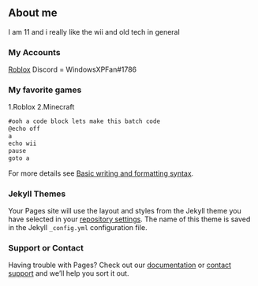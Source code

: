 ## About me

I am 11 and i really like the wii and old tech in general

### My Accounts

[Roblox](https://web.roblox.com/users/1040727458/profile)
Discord = WindowsXPFan#1786

### My favorite games

1.Roblox
2.Minecraft

```markdown
#ooh a code block lets make this batch code
@echo off
a
echo wii
pause
goto a
```

For more details see [Basic writing and formatting syntax](https://docs.github.com/en/github/writing-on-github/getting-started-with-writing-and-formatting-on-github/basic-writing-and-formatting-syntax).

### Jekyll Themes

Your Pages site will use the layout and styles from the Jekyll theme you have selected in your [repository settings](https://github.com/TheTown777/gamersites/settings/pages). The name of this theme is saved in the Jekyll `_config.yml` configuration file.

### Support or Contact

Having trouble with Pages? Check out our [documentation](https://docs.github.com/categories/github-pages-basics/) or [contact support](https://support.github.com/contact) and we’ll help you sort it out.
